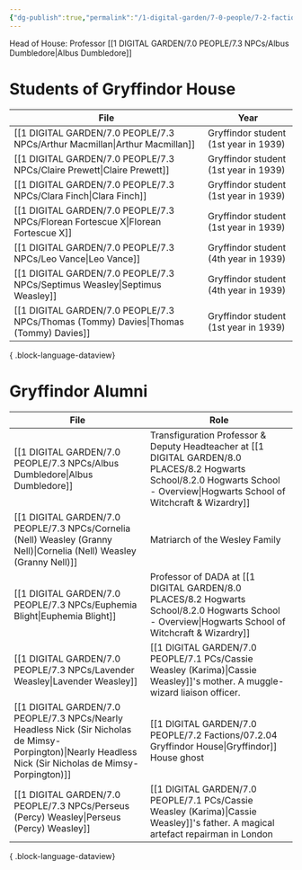 ```yaml
---
{"dg-publish":true,"permalink":"/1-digital-garden/7-0-people/7-2-factions/07-2-04-gryffindor-house/"}
---
```


Head of House: Professor [[1 DIGITAL GARDEN/7.0 PEOPLE/7.3 NPCs/Albus Dumbledore\|Albus Dumbledore]]

# Students of Gryffindor House

| File                                                                                     | Year                                  |
| ---------------------------------------------------------------------------------------- | ------------------------------------- |
| [[1 DIGITAL GARDEN/7.0 PEOPLE/7.3 NPCs/Arthur Macmillan\|Arthur Macmillan]]           | Gryffindor student (1st year in 1939) |
| [[1 DIGITAL GARDEN/7.0 PEOPLE/7.3 NPCs/Claire Prewett\|Claire Prewett]]               | Gryffindor student (1st year in 1939) |
| [[1 DIGITAL GARDEN/7.0 PEOPLE/7.3 NPCs/Clara Finch\|Clara Finch]]                     | Gryffindor student (1st year in 1939) |
| [[1 DIGITAL GARDEN/7.0 PEOPLE/7.3 NPCs/Florean Fortescue X\|Florean Fortescue X]]     | Gryffindor student (1st year in 1939) |
| [[1 DIGITAL GARDEN/7.0 PEOPLE/7.3 NPCs/Leo Vance\|Leo Vance]]                         | Gryffindor student (4th year in 1939) |
| [[1 DIGITAL GARDEN/7.0 PEOPLE/7.3 NPCs/Septimus Weasley\|Septimus Weasley]]           | Gryffindor student (4th year in 1939) |
| [[1 DIGITAL GARDEN/7.0 PEOPLE/7.3 NPCs/Thomas (Tommy) Davies\|Thomas (Tommy) Davies]] | Gryffindor student (1st year in 1939) |

{ .block-language-dataview}

# Gryffindor Alumni
| File                                                                                                                                                         | Role                                                                                                                             |
| ------------------------------------------------------------------------------------------------------------------------------------------------------------ | -------------------------------------------------------------------------------------------------------------------------------- |
| [[1 DIGITAL GARDEN/7.0 PEOPLE/7.3 NPCs/Albus Dumbledore\|Albus Dumbledore]]                                                                               | Transfiguration Professor & Deputy Headteacher at [[1 DIGITAL GARDEN/8.0 PLACES/8.2 Hogwarts School/8.2.0 Hogwarts School - Overview\|Hogwarts School of Witchcraft & Wizardry]] |
| [[1 DIGITAL GARDEN/7.0 PEOPLE/7.3 NPCs/Cornelia (Nell) Weasley (Granny Nell)\|Cornelia (Nell) Weasley (Granny Nell)]]                                     | Matriarch of the Wesley Family                                                                                                   |
| [[1 DIGITAL GARDEN/7.0 PEOPLE/7.3 NPCs/Euphemia Blight\|Euphemia Blight]]                                                                                 | Professor of DADA at [[1 DIGITAL GARDEN/8.0 PLACES/8.2 Hogwarts School/8.2.0 Hogwarts School - Overview\|Hogwarts School of Witchcraft & Wizardry]]                              |
| [[1 DIGITAL GARDEN/7.0 PEOPLE/7.3 NPCs/Lavender Weasley\|Lavender Weasley]]                                                                               | [[1 DIGITAL GARDEN/7.0 PEOPLE/7.1 PCs/Cassie Weasley (Karima)\|Cassie Weasley]]'s mother. A muggle-wizard liaison officer.                                           |
| [[1 DIGITAL GARDEN/7.0 PEOPLE/7.3 NPCs/Nearly Headless Nick (Sir Nicholas de Mimsy-Porpington)\|Nearly Headless Nick (Sir Nicholas de Mimsy-Porpington)]] | [[1 DIGITAL GARDEN/7.0 PEOPLE/7.2 Factions/07.2.04 Gryffindor House\|Gryffindor]] House ghost                                                                             |
| [[1 DIGITAL GARDEN/7.0 PEOPLE/7.3 NPCs/Perseus (Percy) Weasley\|Perseus (Percy) Weasley]]                                                                 | [[1 DIGITAL GARDEN/7.0 PEOPLE/7.1 PCs/Cassie Weasley (Karima)\|Cassie Weasley]]'s father. A magical artefact repairman in London                                     |

{ .block-language-dataview}
